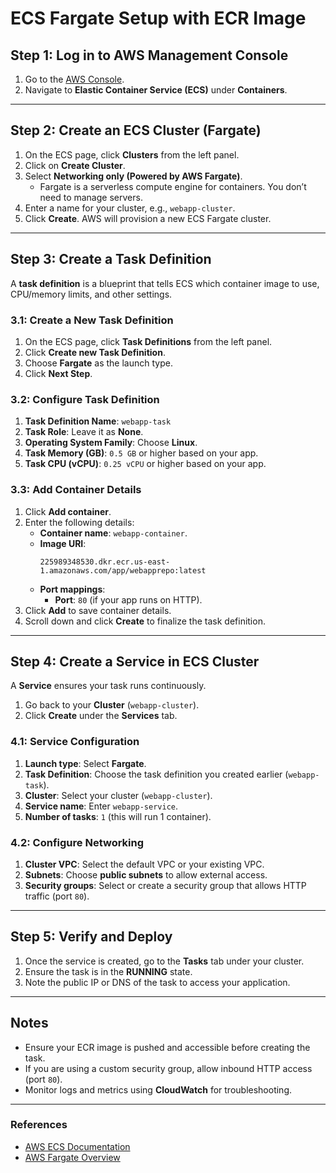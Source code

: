 # ECS Fargate Setup with ECR Image

## Step 1: Log in to AWS Management Console
1. Go to the [AWS Console](https://aws.amazon.com/console/).
2. Navigate to **Elastic Container Service (ECS)** under **Containers**.

---

## Step 2: Create an ECS Cluster (Fargate)
1. On the ECS page, click **Clusters** from the left panel.
2. Click on **Create Cluster**.
3. Select **Networking only (Powered by AWS Fargate)**.
   - Fargate is a serverless compute engine for containers. You don’t need to manage servers.
4. Enter a name for your cluster, e.g., `webapp-cluster`.
5. Click **Create**. AWS will provision a new ECS Fargate cluster.

---

## Step 3: Create a Task Definition
A **task definition** is a blueprint that tells ECS which container image to use, CPU/memory limits, and other settings.

### 3.1: Create a New Task Definition
1. On the ECS page, click **Task Definitions** from the left panel.
2. Click **Create new Task Definition**.
3. Choose **Fargate** as the launch type.
4. Click **Next Step**.

### 3.2: Configure Task Definition
1. **Task Definition Name**: `webapp-task`
2. **Task Role**: Leave it as **None**.
3. **Operating System Family**: Choose **Linux**.
4. **Task Memory (GB)**: `0.5 GB` or higher based on your app.
5. **Task CPU (vCPU)**: `0.25 vCPU` or higher based on your app.

### 3.3: Add Container Details
1. Click **Add container**.
2. Enter the following details:
   - **Container name**: `webapp-container`.
   - **Image URI**:  
     ```
     225989348530.dkr.ecr.us-east-1.amazonaws.com/app/webapprepo:latest
     ```
   - **Port mappings**:  
     - **Port**: `80` (if your app runs on HTTP).
3. Click **Add** to save container details.
4. Scroll down and click **Create** to finalize the task definition.

---

## Step 4: Create a Service in ECS Cluster
A **Service** ensures your task runs continuously.

1. Go back to your **Cluster** (`webapp-cluster`).
2. Click **Create** under the **Services** tab.

### 4.1: Service Configuration
1. **Launch type**: Select **Fargate**.
2. **Task Definition**: Choose the task definition you created earlier (`webapp-task`).
3. **Cluster**: Select your cluster (`webapp-cluster`).
4. **Service name**: Enter `webapp-service`.
5. **Number of tasks**: `1` (this will run 1 container).

### 4.2: Configure Networking
1. **Cluster VPC**: Select the default VPC or your existing VPC.
2. **Subnets**: Choose **public subnets** to allow external access.
3. **Security groups**: Select or create a security group that allows HTTP traffic (port `80`).

---

## Step 5: Verify and Deploy
1. Once the service is created, go to the **Tasks** tab under your cluster.
2. Ensure the task is in the **RUNNING** state.
3. Note the public IP or DNS of the task to access your application.

---

## Notes
- Ensure your ECR image is pushed and accessible before creating the task.
- If you are using a custom security group, allow inbound HTTP access (port `80`).
- Monitor logs and metrics using **CloudWatch** for troubleshooting.

---

### References
- [AWS ECS Documentation](https://docs.aws.amazon.com/AmazonECS/latest/developerguide/what-is-ecs.html)
- [AWS Fargate Overview](https://aws.amazon.com/fargate/)
